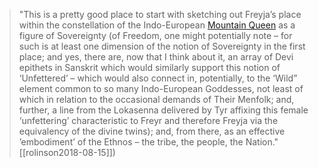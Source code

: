 > "This is a pretty good place to start with sketching out Freyja’s place within the constellation of the Indo-European [Mountain Queen](mountain-queen.md) as a figure of Sovereignty (of Freedom, one might potentially note – for such is at least one dimension of the notion of Sovereignty in the first place; and yes, there are, now that I think about it, an array of Devi epithets in Sanskrit which would similarly support this notion of ‘Unfettered’ – which would also connect in, potentially, to the ‘Wild” element common to so many Indo-European Goddesses, not least of which in relation to the occasional demands of Their Menfolk; and, further, a line from the Lokasenna delivered by Tyr affixing this female ‘unfettering’ characteristic to Freyr and therefore Freyja via the equivalency of the divine twins); and, from there, as an effective ’embodiment’ of the Ethnos – the tribe, the people, the Nation."[[rolinson2018-08-15]])